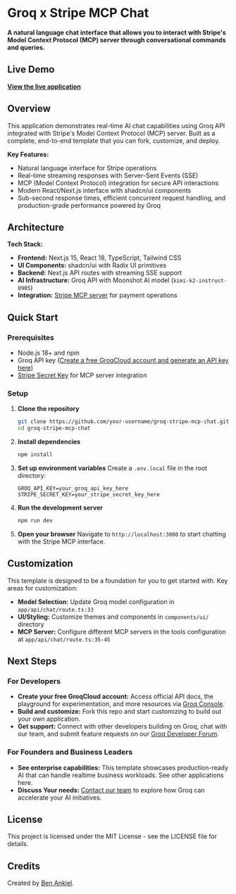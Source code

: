 # Groq x Stripe MCP Chat

**A natural language chat interface that allows you to interact with Stripe's Model Context Protocol (MCP) server through conversational commands and queries.**

## Live Demo

**[View the live application](https://groq-stripe-mcp-chat.vercel.groqcloud.net)**

## Overview

This application demonstrates real-time AI chat capabilities using Groq API integrated with Stripe's Model Context Protocol (MCP) server. Built as a complete, end-to-end template that you can fork, customize, and deploy.

**Key Features:**
- Natural language interface for Stripe operations
- Real-time streaming responses with Server-Sent Events (SSE)
- MCP (Model Context Protocol) integration for secure API interactions
- Modern React/Next.js interface with shadcn/ui components
- Sub-second response times, efficient concurrent request handling, and production-grade performance powered by Groq

## Architecture

**Tech Stack:**
- **Frontend:** Next.js 15, React 18, TypeScript, Tailwind CSS
- **UI Components:** shadcn/ui with Radix UI primitives
- **Backend:** Next.js API routes with streaming SSE support
- **AI Infrastructure:** Groq API with Moonshot AI model (`kimi-k2-instruct-0905`)
- **Integration:** [Stripe MCP server](https://docs.stripe.com/mcp#remote) for payment operations

## Quick Start

### Prerequisites
- Node.js 18+ and npm
- Groq API key ([Create a free GroqCloud account and generate an API key here](https://console.groq.com/keys))
- [Stripe Secret Key](https://docs.stripe.com/keys#create-restricted-api-secret-key) for MCP server integration

### Setup

1. **Clone the repository**
   ```bash
   git clone https://github.com/your-username/groq-stripe-mcp-chat.git
   cd groq-stripe-mcp-chat
   ```

2. **Install dependencies**
   ```bash
   npm install
   ```

3. **Set up environment variables**
   Create a `.env.local` file in the root directory:
   ```env
   GROQ_API_KEY=your_groq_api_key_here
   STRIPE_SECRET_KEY=your_stripe_secret_key_here
   ```

4. **Run the development server**
   ```bash
   npm run dev
   ```

5. **Open your browser**
   Navigate to `http://localhost:3000` to start chatting with the Stripe MCP interface.

## Customization

This template is designed to be a foundation for you to get started with. Key areas for customization:
- **Model Selection:** Update Groq model configuration in `app/api/chat/route.ts:33`
- **UI/Styling:** Customize themes and components in `components/ui/` directory
- **MCP Server:** Configure different MCP servers in the tools configuration at `app/api/chat/route.ts:35-45`

## Next Steps

### For Developers
- **Create your free GroqCloud account:** Access official API docs, the playground for experimentation, and more resources via [Groq Console](https://console.groq.com).
- **Build and customize:** Fork this repo and start customizing to build out your own application.
- **Get support:** Connect with other developers building on Groq, chat with our team, and submit feature requests on our [Groq Developer Forum](https://community.groq.com).

### For Founders and Business Leaders
- **See enterprise capabilities:** This template showcases production-ready AI that can handle realtime business workloads. See other applications here.
- **Discuss Your needs:** [Contact our team](https://groq.com/enterprise-access/) to explore how Groq can accelerate your AI initiatives.

## License

This project is licensed under the MIT License - see the LICENSE file for details.

## Credits

Created by [Ben Ankiel](https://www.linkedin.com/in/ben-ankiel/).
